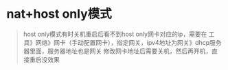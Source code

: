 # nat+host only模式

> host only模式有时关机重启后看不到host only网卡对应的ip，需要在
> 工具》网络》网卡（手动配置网卡），指定网关，ipv4地址为网关》dhcp服务器里面，服务器地址也是网关
> 修改网卡地址后需要关机，然后再开机，直接重启没效果
